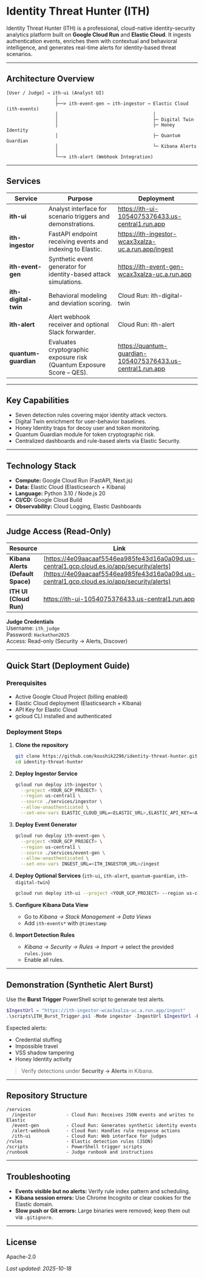 # Identity Threat Hunter (ITH)

Identity Threat Hunter (ITH) is a professional, cloud-native identity-security analytics platform built on **Google Cloud Run** and **Elastic Cloud**. It ingests authentication events, enriches them with contextual and behavioral intelligence, and generates real-time alerts for identity-based threat scenarios.

---

## Architecture Overview

```
[User / Judge] → ith-ui (Analyst UI)
                  │
                  ├──> ith-event-gen → ith-ingestor → Elastic Cloud (ith-events)
                  │                                   │
                  │                                   ├─ Digital Twin
                  │                                   ├─ Honey Identity
                  │                                   ├─ Quantum Guardian
                  │                                   └─ Kibana Alerts
                  │
                  └──> ith-alert (Webhook Integration)
```

---

## Services

| Service | Purpose | Deployment |
|----------|----------|------------|
| **ith-ui** | Analyst interface for scenario triggers and demonstrations. | https://ith-ui-1054075376433.us-central1.run.app |
| **ith-ingestor** | FastAPI endpoint receiving events and indexing to Elastic. | https://ith-ingestor-wcax3xalza-uc.a.run.app/ingest |
| **ith-event-gen** | Synthetic event generator for identity-based attack simulations. | https://ith-event-gen-wcax3xalza-uc.a.run.app |
| **ith-digital-twin** | Behavioral modeling and deviation scoring. | Cloud Run: ith-digital-twin |
| **ith-alert** | Alert webhook receiver and optional Slack forwarder. | Cloud Run: ith-alert |
| **quantum-guardian** | Evaluates cryptographic exposure risk (Quantum Exposure Score – QES). | https://quantum-guardian-1054075376433.us-central1.run.app |

---

## Key Capabilities

- Seven detection rules covering major identity attack vectors.
- Digital Twin enrichment for user-behavior baselines.
- Honey Identity traps for decoy user and token monitoring.
- Quantum Guardian module for token cryptographic risk.
- Centralized dashboards and rule-based alerts via Elastic Security.

---

## Technology Stack

- **Compute:** Google Cloud Run (FastAPI, Next.js)
- **Data:** Elastic Cloud (Elasticsearch + Kibana)
- **Language:** Python 3.10 / Node.js 20
- **CI/CD:** Google Cloud Build
- **Observability:** Cloud Logging, Elastic Dashboards

---

## Judge Access (Read-Only)

| Resource | Link |
|-----------|------|
| **Kibana Alerts (Default Space)** | [https://4e09aacaaf5546ea985fe43d16a0a09d.us-central1.gcp.cloud.es.io/app/security/alerts](https://4e09aacaaf5546ea985fe43d16a0a09d.us-central1.gcp.cloud.es.io/app/security/alerts) |
| **ITH UI (Cloud Run)** | https://ith-ui-1054075376433.us-central1.run.app |

**Judge Credentials**  
Username: `ith_judge`  
Password: `Hackathon2025`  
Access: Read-only (Security → Alerts, Discover)

---

## Quick Start (Deployment Guide)

### Prerequisites
- Active Google Cloud Project (billing enabled)
- Elastic Cloud deployment (Elasticsearch + Kibana)
- API Key for Elastic Cloud
- gcloud CLI installed and authenticated

### Deployment Steps

1. **Clone the repository**
   ```bash
   git clone https://github.com/koushik2296/identity-threat-hunter.git
   cd identity-threat-hunter
   ```

2. **Deploy Ingestor Service**
   ```bash
   gcloud run deploy ith-ingestor \
     --project <YOUR_GCP_PROJECT> \
     --region us-central1 \
     --source ./services/ingestor \
     --allow-unauthenticated \
     --set-env-vars ELASTIC_CLOUD_URL=<ELASTIC_URL>,ELASTIC_API_KEY=<API_KEY>,ELASTIC_INDEX=ith-events
   ```

3. **Deploy Event Generator**
   ```bash
   gcloud run deploy ith-event-gen \
     --project <YOUR_GCP_PROJECT> \
     --region us-central1 \
     --source ./services/event-gen \
     --allow-unauthenticated \
     --set-env-vars INGEST_URL=<ITH_INGESTOR_URL>/ingest
   ```

4. **Deploy Optional Services** (`ith-ui`, `ith-alert`, `quantum-guardian`, `ith-digital-twin`)
   ```bash
   gcloud run deploy ith-ui --project <YOUR_GCP_PROJECT> --region us-central1 --source ./services/ith-ui --allow-unauthenticated
   ```

5. **Configure Kibana Data View**
   - Go to *Kibana → Stack Management → Data Views*
   - Add `ith-events*` with `@timestamp`

6. **Import Detection Rules**
   - *Kibana → Security → Rules → Import →* select the provided `rules.json`
   - Enable all rules.

---

## Demonstration (Synthetic Alert Burst)

Use the **Burst Trigger** PowerShell script to generate test alerts.

```powershell
$IngestUrl = "https://ith-ingestor-wcax3xalza-uc.a.run.app/ingest"
.\scripts\ITH_Burst_Trigger.ps1 -Mode ingestor -IngestUrl $IngestUrl -BurstSeconds 60
```

Expected alerts:
- Credential stuffing
- Impossible travel
- VSS shadow tampering
- Honey Identity activity

> Verify detections under **Security → Alerts** in Kibana.

---

## Repository Structure

```
/services
  /ingestor           - Cloud Run: Receives JSON events and writes to Elastic
  /event-gen          - Cloud Run: Generates synthetic identity events
  /alert-webhook      - Cloud Run: Handles rule response actions
  /ith-ui             - Cloud Run: Web interface for judges
/rules                - Elastic detection rules (JSON)
/scripts              - PowerShell trigger scripts
/runbook              - Judge runbook and instructions
```

---

## Troubleshooting

- **Events visible but no alerts:** Verify rule index pattern and scheduling.
- **Kibana session errors:** Use Chrome Incognito or clear cookies for the Elastic domain.
- **Slow push or Git errors:** Large binaries were removed; keep them out via `.gitignore`.

---

## License

Apache-2.0

_Last updated: 2025-10-18_

